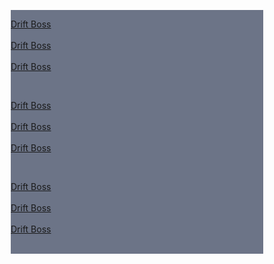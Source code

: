 <html>
<head>
<meta name="viewport" content="width=device-width, initial-scale=1">
<style>
* {
  box-sizing: border-box;
}

/* Create three equal columns that floats next to each other */
.column {
  float: left;
.left {
  width: 45%;
}
.middle {
  width: 10%;
}
.right {
  width: 45%;
}

/* Clear floats after the columns */
.row:after {
  content: "";
  display: table;
  clear: both;
}
a:link, a:visited {
  background-color:rgb(32, 66, 145);
  color: white;
  padding: 15px 25px;
  text-align: center;
  text-decoration: none;
  display: inline-block;
}
a:hover, a:active {
  background-color:rgb(51, 102, 222);
}
</style>
</head>
<body>

<div class="row">
  <div class="column" style="background-color:rgb(108, 116, 135);">
    <p>
      <A HREF="driftboss.html"> Drift Boss
  </A><BR><BR>
      <A HREF="driftboss.html"> Drift Boss
  </A><BR><BR>
      <A HREF="driftboss.html"> Drift Boss
  </A><BR><BR>
  </p>
  </div>
  <div class="column" style="background-color:rgb(108, 116, 135);">
    <p>
     <A HREF="driftboss.html"> Drift Boss
  </A><BR><BR>
      <A HREF="driftboss.html"> Drift Boss
  </A><BR><BR>
      <A HREF="driftboss.html"> Drift Boss
  </A><BR><BR>   
    </p>
  </div>
  <div class="column" style="background-color:rgb(108, 116, 135);">
    <p>
       <A HREF="driftboss.html"> Drift Boss
  </A><BR><BR>
      <A HREF="driftboss.html"> Drift Boss
  </A><BR><BR>
      <A HREF="driftboss.html"> Drift Boss
  </A><BR><BR>
    </p>
  </div>
</div>

</body>
</html>
